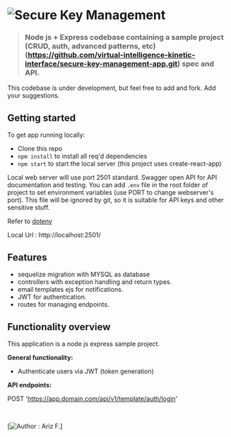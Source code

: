 # ![Secure Key Management](https://nodejs.org/static/logos/nodejsDark.svg)


> ### Node js + Express codebase containing a sample project (CRUD, auth, advanced patterns, etc) (https://github.com/virtual-intelligence-kinetic-interface/secure-key-management-app.git) spec and API.

This codebase is under development, but feel free to add and fork. Add your suggestions.

## Getting started

To get app running locally:

- Clone this repo
- `npm install` to install all req'd dependencies
- `npm start` to start the local server (this project uses create-react-app)

Local web server will use port 2501 standard. Swagger open API for API documentation and testing. 
You can add `.env` file in the root folder of project to set environment variables (use PORT to change webserver's port). This file will be ignored by git, so it is suitable for API keys and other sensitive stuff. 

Refer to [dotenv](https://github.com/motdotla/dotenv) 

Local Url : http://localhost:2501/

## Features

- sequelize migration with MYSQL as database
- controllers with exception handling and return types.
- email templates ejs for notifications.
- JWT for authentication.
- routes for managing endpoints.

## Functionality overview

This application is a node js express sample project.

**General functionality:**

- Authenticate users via JWT (token generation)


**API endpoints:**

 POST 'https://app.domain.com/api/v1/template/auth/login'

<br />

[![Author : Ariz F.](https://avatars.githubusercontent.com/u/57425134?v=4)]